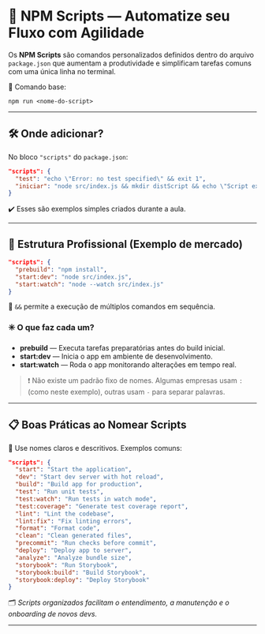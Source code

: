 
# 🚀 NPM Scripts — Automatize seu Fluxo com Agilidade

Os **NPM Scripts** são comandos personalizados definidos dentro do arquivo `package.json` que aumentam a produtividade e simplificam tarefas comuns com uma única linha no terminal.

📌 Comando base:
```
npm run <nome-do-script>
````

---

## 🛠️ Onde adicionar?

No bloco `"scripts"` do `package.json`:

```json
"scripts": {
  "test": "echo \"Error: no test specified\" && exit 1",
  "iniciar": "node src/index.js && mkdir distScript && echo \"Script executado com sucesso!\""
}
```

✔️ Esses são exemplos simples criados durante a aula.

---

## 🧱 Estrutura Profissional (Exemplo de mercado)

```json
"scripts": {
  "prebuild": "npm install",
  "start:dev": "node src/index.js",
  "start:watch": "node --watch src/index.js"
}
```

🧩 `&&` permite a execução de múltiplos comandos em sequência.

### ✳️ O que faz cada um?

* **prebuild** — Executa tarefas preparatórias antes do build inicial.
* **start\:dev** — Inicia o app em ambiente de desenvolvimento.
* **start\:watch** — Roda o app monitorando alterações em tempo real.

> ❗ Não existe um padrão fixo de nomes. Algumas empresas usam `:` (como neste exemplo), outras usam `-` para separar palavras.

---

## 📋 Boas Práticas ao Nomear Scripts

🎯 Use nomes claros e descritivos. Exemplos comuns:

```json
"scripts": {
  "start": "Start the application",
  "dev": "Start dev server with hot reload",
  "build": "Build app for production",
  "test": "Run unit tests",
  "test:watch": "Run tests in watch mode",
  "test:coverage": "Generate test coverage report",
  "lint": "Lint the codebase",
  "lint:fix": "Fix linting errors",
  "format": "Format code",
  "clean": "Clean generated files",
  "precommit": "Run checks before commit",
  "deploy": "Deploy app to server",
  "analyze": "Analyze bundle size",
  "storybook": "Run Storybook",
  "storybook:build": "Build Storybook",
  "storybook:deploy": "Deploy Storybook"
}
```

🗂️ *Scripts organizados facilitam o entendimento, a manutenção e o onboarding de novos devs.*

---
